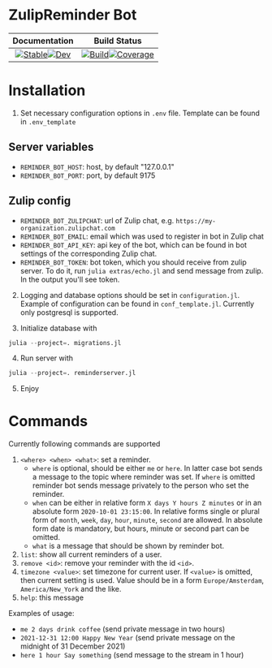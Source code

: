 # ZulipReminder Bot
|                                                                                                         **Documentation**                                                                                                         |                                                                                                                                           **Build Status**                                                                                                                                            |
|:---------------------------------------------------------------------------------------------------------------------------------------------------------------------------------------------------------------------------------:|:-----------------------------------------------------------------------------------------------------------------------------------------------------------------------------------------------------------------------------------------------------------------------------------------------------:|
| [![Stable](https://img.shields.io/badge/docs-stable-blue.svg)](https://Arkoniak.github.io/ZulipReminderBot.jl/stable)[![Dev](https://img.shields.io/badge/docs-dev-blue.svg)](https://Arkoniak.github.io/ZulipReminderBot.jl/dev) |    [![Build](https://github.com/Arkoniak/ZulipReminderBot.jl/workflows/CI/badge.svg)](https://github.com/Arkoniak/ZulipReminderBot.jl/actions)[![Coverage](https://codecov.io/gh/Arkoniak/ZulipReminderBot.jl/branch/master/graph/badge.svg)](https://codecov.io/gh/Arkoniak/ZulipReminderBot.jl)     |

# Installation

1. Set necessary configuration options in `.env` file. Template can be found in `.env_template`

## Server variables
* `REMINDER_BOT_HOST`: host, by default "127.0.0.1"
* `REMINDER_BOT_PORT`: port, by default 9175

## Zulip config
* `REMINDER_BOT_ZULIPCHAT`: url of Zulip chat, e.g. `https://my-organization.zulipchat.com`
* `REMINDER_BOT_EMAIL`: email which was used to register in bot in Zulip chat
* `REMINDER_BOT_API_KEY`: api key of the bot, which can be found in bot settings of the corresponding Zulip chat.
* `REMINDER_BOT_TOKEN`: bot token, which you should  receive from zulip server. To do it, run `julia extras/echo.jl` and send message from zulip. In the output you'll see token.

2. Logging and database options should be set in `configuration.jl`. Example of configuration can be found in `conf_template.jl`. Currently only postgresql is supported.

3. Initialize database with
```julia
julia --project=. migrations.jl
```

4. Run server with 
```julia
julia --project=. reminderserver.jl
```

5. Enjoy

# Commands
Currently following commands are supported

1. `<where> <when> <what>`: set a reminder. 
    - `where` is optional, should be either `me` or `here`. In latter case bot sends a message to the topic where reminder was set. If `where` is omitted reminder bot sends message privately to the person who set the reminder.
    - `when` can be either in relative form `X days Y hours Z minutes` or in an absolute form `2020-10-01 23:15:00`. In relative forms single or plural form of `month`, `week`, `day`, `hour`, `minute`, `second` are allowed. In absolute form date is mandatory, but hours, minute or second part can be omitted.
    - `what` is a message that should be shown by reminder bot.
2. `list`: show all current reminders of a user.
3. `remove <id>`: remove your reminder with the id `<id>`.
4. `timezone <value>`: set timezone for current user. If `<value>` is omitted, then current setting is used. Value should be in a form `Europe/Amsterdam`, `America/New_York` and the like.
5. `help`: this message

Examples of usage:
- `me 2 days drink coffee` (send private message in two hours)
- `2021-12-31 12:00 Happy New Year` (send private message on the midnight of 31 December 2021)
- `here 1 hour Say something` (send message to the stream in 1 hour)
